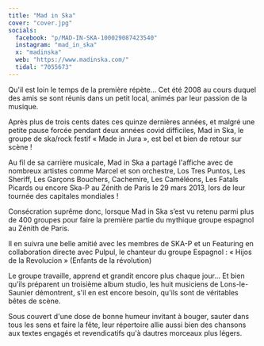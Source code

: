 ```yaml
---
title: "Mad in Ska"
cover: "cover.jpg"
socials:
  facebook: "p/MAD-IN-SKA-100029087423540"
  instagram: "mad_in_ska"
  x: "madinska"
  web: "https://www.madinska.com/"
  tidal: "7055673"
---
```


Qu'il est loin le temps de la première répète... Cet été 2008 au cours duquel des amis se sont réunis dans un petit
local, animés par leur passion de la musique.

Après plus de trois cents dates ces quinze dernières années, et malgré une petite pause forcée pendant deux années covid
difficiles, Mad in Ska, le groupe de ska/rock festif « Made in Jura », est bel et bien de retour sur scène !

Au fil de sa carrière musicale, Mad in Ska a partagé l'affiche avec de nombreux artistes comme Marcel et son orchestre,
Los Tres Puntos, Les Sheriff, Les Garçons Bouchers, Cachemire, Les Caméléons, Les Fatals Picards ou encore Ska-P au
Zénith de Paris le 29 mars 2013, lors de leur tournée des capitales mondiales !

Consécration suprême donc, lorsque Mad in Ska s’est vu retenu parmi plus de 400 groupes pour faire la première partie du
mythique groupe espagnol au Zénith de Paris.

Il en suivra une belle amitié avec les membres de SKA-P et un Featuring en collaboration directe avec Pulpul, le
chanteur du groupe Espagnol : « Hijos de la Revolucion » (Enfants de la révolution)

Le groupe travaille, apprend et grandit encore plus chaque jour... Et bien qu’ils préparent un troisième album studio,
les huit musiciens de Lons-le-Saunier démontrent, s'il en est encore besoin, qu'ils sont de véritables bêtes de scène.

Sous couvert d'une dose de bonne humeur invitant à bouger, sauter dans tous les sens et faire la fête, leur répertoire
allie aussi bien des chansons aux textes engagés et revendicatifs qu'à dautres morceaux plus légers.
